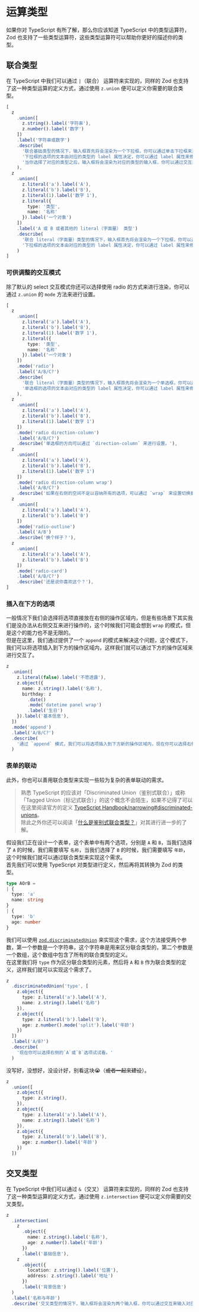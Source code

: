 # 运算类型

如果你对 TypeScript 有所了解，那么你应该知道 TypeScript 中的类型运算符，Zod 也支持了一些类型运算符，这些类型运算符可以帮助你更好的描述你的类型。

## 联合类型

在 TypeScript 中我们可以通过 `|`（联合） 运算符来实现的，同样的 Zod 也支持了这一种类型运算的定义方式，通过使用 `z.union` 便可以定义你需要的联合类型。

```typescript zodui:preview
[
  z
    .union([
      z.string().label('字符串'),
      z.number().label('数字')
    ])
    .label('字符串或数字')
    .describe(
      '联合基础类型的情况下，输入框首先将会渲染为一个下拉框，你可以通过单击下拉框来选择需要的类型。\n' +
      '下拉框的选项的文本由对应的类型的 label 属性决定，你可以通过 label 属性来修改对应的文本。\n' +
      '当你选择了对应的类型之后，输入框将会渲染为对应的类型的输入框，你可以通过交互来输入对应的内容。'
    ),
  z
    .union([
      z.literal('a').label('A'),
      z.literal('b').label('B'),
      z.literal(1).label('数字 1'),
      z.literal({
        type: '类型',
        name: '名称'
      }).label('一个对象')
    ])
    .label('A 或 B 或者其他的 literal（字面量） 类型')
    .describe(
      '联合 literal（字面量）类型的情况下，输入框首先将会渲染为一个下拉框，你可以通过单击下拉框来选择需要的类型。\n' +
      '下拉框的选项的文本由对应的类型的 label 属性决定，你可以通过 label 属性来修改对应的文本。'
    )
]
```

### 可供调整的交互模式

除了默认的 select 交互模式你还可以选择使用 radio 的方式来进行渲染，你可以通过 `z.union` 的 `mode` 方法来进行设置。

```typescript zodui:preview
[
  z
    .union([
      z.literal('a').label('A'),
      z.literal('b').label('B'),
      z.literal(1).label('数字 1'),
      z.literal({
        type: '类型',
        name: '名称'
      }).label('一个对象')
    ])
    .mode('radio')
    .label('A/B/C?')
    .describe(
      '联合 literal（字面量）类型的情况下，输入框首先将会渲染为一个单选框，你可以通过单击单选框来选择需要的类型。\n' +
      '单选框的选项的文本由对应的类型的 label 属性决定，你可以通过 label 属性来修改对应的文本。'
    ),
  z
    .union([
      z.literal('a').label('A'),
      z.literal('b').label('B'),
      z.literal(1).label('数字 1')
    ])
    .mode('radio direction-column')
    .label('A/B/C?')
    .describe('单选框的方向可以通过 `direction-column` 来进行设置。'),
  z
    .union([
      z.literal('a').label('A'),
      z.literal('b').label('B'),
      z.literal(1).label('数字 1')
    ])
    .mode('radio direction-column wrap')
    .label('A/B/C?')
    .describe('如果在右侧的空间不足以容纳所有的选项，可以通过 `wrap` 来设置切换到下一行。'),
  z
    .union([
      z.literal('a').label('A'),
      z.literal('b').label('B')
    ])
    .mode('radio-outline')
    .label('A/B')
    .describe('换个样子？'),
  z
    .union([
      z.literal('a').label('A'),
      z.literal('b').label('B')
    ])
    .mode('radio-card')
    .label('A/B/C?')
    .describe('还是说你喜欢这个？'),
]
```

### 插入在下方的选项

一般情况下我们会选择将选项直接放在右侧的操作区域内，但是有些场景下其实我们是没办法从右侧交互来进行操作的，这个时候我们可能会想到 `wrap` 的模式，但是这个的能力也不是无限的。\
但是在这里，我们通过提供了一个 `append` 的模式来解决这个问题，这个模式下，我们可以将选项插入到下方的操作区域内，这样我们就可以通过下方的操作区域来进行交互了。

```typescript zodui:preview
z
  .union([
    z.literal(false).label('不愿透露'),
    z.object({
      name: z.string().label('名称'),
      birthday: z
        .date()
        .mode('datetime panel wrap')
        .label('生日')
    }).label('基本信息'),
  ])
  .mode('append')
  .label('A/B/C?')
  .describe(
    '通过 `append` 模式，我们可以将选项插入到下方新的操作区域内，现在你可以选择右侧的`填写信息`选项试试看。'
  )
```

### 表单的联动

此外，你也可以善用联合类型来实现一些较为复杂的表单联动的需求。

> 熟悉 TypeScript 的应该对「Discriminated Union（鉴别式联合）」或称「Tagged Union（标记式联合）」的这个概念不会陌生，如果不记得了可以在这里阅读官方的定义 [TypeScript Handbook/narrowing#discriminated-unions](https://www.typescriptlang.org/docs/handbook/2/narrowing.html#discriminated-unions)。\
> 除此之外你还可以阅读「[什么是鉴别式联合类型？](https://www.geeksforgeeks.org/what-are-discriminated-union-types/)」对其进行进一步的了解。

假设我们正在设计一个表单，这个表单中有两个选项，分别是 `A` 和 `B`，当我们选择了 `A` 的时候，我们需要填写 `名称`，当我们选择了 `B` 的时候，我们需要填写 `年龄`，这个时候我们就可以通过联合类型来实现这个需求。\
首先我们可以使用 TypeScript 对类型进行定义，然后再将其转换为 Zod 的类型。

```typescript
type AOrB =
| {
  type: 'a'
  name: string
}
| {
  type: 'b'
  age: number
}
```

我们可以使用 [`zod.discriminatedUnion`](https://zod.dev/?id=discriminated-unions) 来实现这个需求，这个方法接受两个参数，第一个参数是一个字符串，这个字符串是用来区分联合类型的，第二个参数是一个数组，这个数组中包含了所有的联合类型的定义。\
在这里我们将 `type` 作为区分联合类型的元素，然后将 `A` 和 `B` 作为联合类型的定义，这样我们就可以实现这个需求了。

```typescript zodui:preview
z
  .discriminatedUnion('type', [
    z.object({
      type: z.literal('a').label('A'),
      name: z.string().label('名称')
    }),
    z.object({
      type: z.literal('b').label('B'),
      age: z.number().mode('split').label('年龄')
    })
  ])
  .label('A/B?')
  .describe(
    '现在你可以选择右侧的`A`或`B`选项试试看。'
  )
```

没写好，没想好，没设计好，别看这块😭（~~或者一起来建设~~）。

```typescript zodui:preview
z
  .union([
    z.object({
      type: z.string(),
    }),
    z.object({
      type: z.literal('a').label('A'),
      name: z.string().label('名称')
    }),
    z.object({
      type: z.literal('b').label('B'),
      age: z.number().label('年龄')
    })
  ])
```

## 交叉类型

在 TypeScript 中我们可以通过 `&`（交叉） 运算符来实现的，同样的 Zod 也支持了这一种类型运算的定义方式，通过使用 `z.intersection` 便可以定义你需要的交叉类型。

```typescript zodui:preview
z
  .intersection(
    z
      .object({
        name: z.string().label('名称'),
        age: z.number().label('年龄')
      })
      .label('基础信息'),
    z
      .object({
        location: z.string().label('位置'),
        address: z.string().label('地址')
      })
      .label('背景信息')
  )
  .label('名称与年龄')
  .describe('交叉类型的情况下，输入框将会渲染为两个输入框，你可以通过交互来输入对应的内容。')
```
